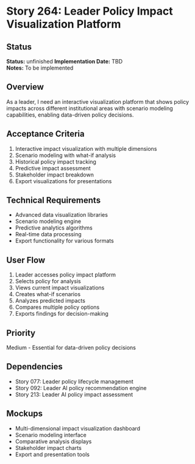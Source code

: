 # Story 264: Leader Policy Impact Visualization Platform

## Status
**Status:** unfinished
**Implementation Date:** TBD  
**Notes:** To be implemented

## Overview
As a leader, I need an interactive visualization platform that shows policy impacts across different institutional areas with scenario modeling capabilities, enabling data-driven policy decisions.

## Acceptance Criteria
1. Interactive impact visualization with multiple dimensions
2. Scenario modeling with what-if analysis
3. Historical policy impact tracking
4. Predictive impact assessment
5. Stakeholder impact breakdown
6. Export visualizations for presentations

## Technical Requirements
- Advanced data visualization libraries
- Scenario modeling engine
- Predictive analytics algorithms
- Real-time data processing
- Export functionality for various formats

## User Flow
1. Leader accesses policy impact platform
2. Selects policy for analysis
3. Views current impact visualizations
4. Creates what-if scenarios
5. Analyzes predicted impacts
6. Compares multiple policy options
7. Exports findings for decision-making

## Priority
Medium - Essential for data-driven policy decisions

## Dependencies
- Story 077: Leader policy lifecycle management
- Story 092: Leader AI policy recommendation engine
- Story 213: Leader AI policy impact assessment

## Mockups
- Multi-dimensional impact visualization dashboard
- Scenario modeling interface
- Comparative analysis displays
- Stakeholder impact charts
- Export and presentation tools

